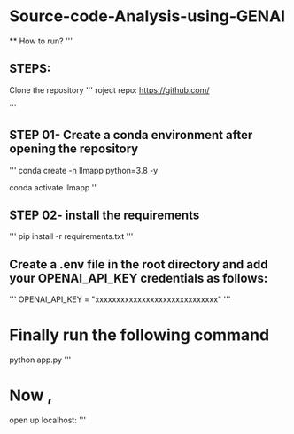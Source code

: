 # Source-code-Analysis-using-GENAI

** How to run?
'''
## STEPS:
Clone the repository
'''
roject repo: https://github.com/

'''
## STEP 01- Create a conda environment after opening the repository
'''
conda create -n llmapp python=3.8 -y

conda activate llmapp
''

## STEP 02- install the requirements
'''
pip install -r requirements.txt
'''

## Create a .env file in the root directory and add your OPENAI_API_KEY credentials as follows:
'''
OPENAI_API_KEY = "xxxxxxxxxxxxxxxxxxxxxxxxxxxxx"
'''

# Finally run the following command
python app.py
'''

# Now ,
open up localhost:
'''






